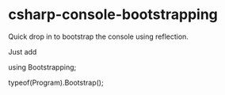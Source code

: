 # csharp-console-bootstrapping
Quick drop in to bootstrap the console using reflection.

Just add 

using Bootstrapping; 


typeof(Program).Bootstrap();
